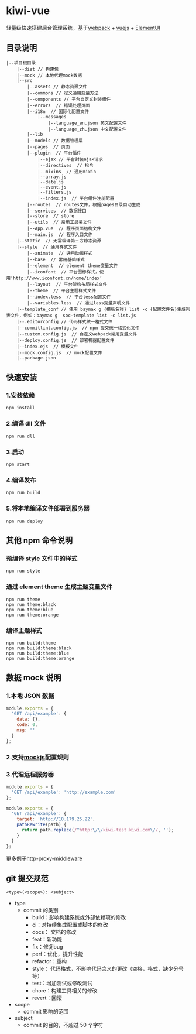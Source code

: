 # kiwi-vue

轻量级快速搭建后台管理系统，基于[webpack](https://www.webpackjs.com/) + [vuejs](https://cn.vuejs.org/index.html) + [ElementUI](https://element-cn.eleme.io/#/zh-CN/guide/design)

## 目录说明

```
|--项目根目录
    |--dist // 构建包
    |--mock // 本地代理mock数据
    |--src
        |--assets // 静态资源文件
        |--commons // 定义通用变量方法
        |--components // 平台自定义封装组件
        |--errors  // 错误处理页面
        |--i18n  // 国际化配置文件
            |--messages
                |--language_en.json 英文配置文件
                |--language_zh.json 中文配置文件
        |--lib
        |--models // 数据管理层
        |--pages  // 页面
        |--plugin  // 平台插件
            |--ajax // 平台封装ajax请求
            |--directives  // 指令
            |--mixins  // 通用mixin
            |--array.js
            |--date.js
            |--event.js
            |--filters.js
            |--index.js  // 平台组件注册配置
        |--routes  // routes文件，根据pages目录自动生成
        |--services  // 数据接口
        |--store  // store
        |--utils  // 常用工具类文件
        |--App.vue  // 程序页面结构文件
        |--main.js  // 程序入口文件
    |--static  // 无需编译第三方静态资源
    |--style  // 通用样式文件
        |--animate  // 通用动画样式
        |--base  // 常用基础样式
        |--element  // element theme变量文件
        |--iconfont  // 平台图标样式，使用‘http://www.iconfont.cn/home/index’
        |--layout  // 平台架构布局样式文件
        |--theme  // 平台主题样式文件
        |--index.less  // 平台less配置文件
        |--variables.less  // 通过less变量声明文件
    |--template_conf // 使用 baymax g {模板名称} list -c {配置文件名}生成列表文件，例如：baymax g  soc-template list -c list.js
    |--.editorconfig // 代码样式统一格式文件
    |--commitlint.config.js  // npm 提交统一格式化文件
    |--custom.config.js  // 自定义webpack常用变量文件
    |--deploy.config.js  // 部署机器配置文件
    |--index.ejs  // 模板文件
    |--mock.config.js  // mock配置文件
    |--package.json
```


## 快速安装

### 1.安装依赖

```shell
npm install
```

### 2.编译 dll 文件

```shell
npm run dll
```

### 3.启动

```shell
npm start
```

### 4.编译发布

```shell
npm run build
```

### 5.将本地编译文件部署到服务器

```shell
npm run deploy
```

## 其他 npm 命令说明

### 预编译 style 文件中的样式

```shell
npm run style
```

### 通过 element theme 生成主题变量文件

```shell
npm run theme
npm run theme:black
npm run theme:blue
npm run theme:orange
```

### 编译主题样式

```shell
npm run build:theme
npm run build:theme:black
npm run build:theme:blue
npm run build:theme:orange
```

## 数据 mock 说明

### 1.本地 JSON 数据

```javascript
module.exports = {
  'GET /api/example': {
    data: {},
    code: 0,
    msg: ''
  }
};
```

### 2.支持[mockjs](http://mockjs.com/examples.html)配置规则

### 3.代理远程服务器

```javascript
module.exports = {
  'GET /api/example': 'http://example.com'
};

module.exports = {
  'GET /api/example': {
    target: 'http://10.179.25.22',
    pathRewrite(path) {
      return path.replace(/^http:\/\/kiwi-test.kiwi.com\//, '');
    }
  }
};
```

更多例子[http-proxy-middleware](https://github.com/chimurai/http-proxy-middleware#options)

## git 提交规范

```
<type>(<scope>): <subject>
```

- type
  - commit 的类别
    - build：影响构建系统或外部依赖项的修改
    - ci：对持续集成配置或脚本的修改
    - docs： 文档的修改
    - feat：新功能
    - fix：修复bug
    - perf：优化，提升性能
    - refactor：重构
    - style： 代码格式，不影响代码含义的更改（空格，格式，缺少分号等）
    - test：增加测试或修改测试
    - chore：构建工具相关的修改
    - revert：回滚
- scope
  - commit 影响的范围
- subject
  - commit 的目的，不超过 50 个字符
